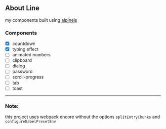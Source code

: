 ## About Line

my components built using [alpinejs](https://alpinejs.dev/)

### Components

- [x] countdown
- [x] typing effect
- [ ] animated numbers
- [ ] clipboard
- [ ] dialog
- [ ] password
- [ ] scroll-progress
- [ ] tab
- [ ] toast

---

### Note:

this project uses webpack encore without the options `splitEntryChunks` and `configureBabelPresetEnv`
